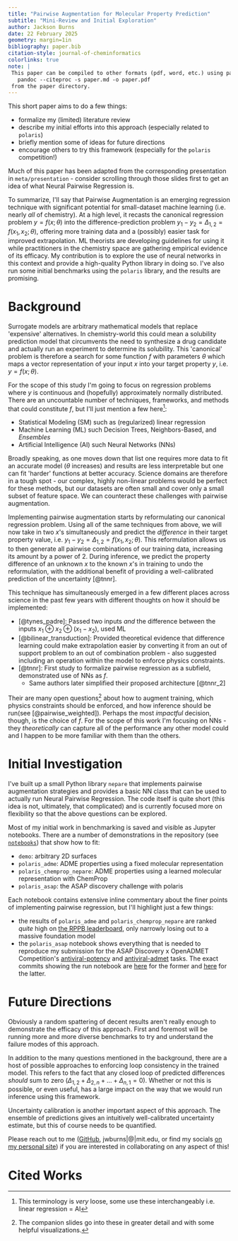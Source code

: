 ```yaml
---
title: "Pairwise Augmentation for Molecular Property Prediction"
subtitle: "Mini-Review and Initial Exploration"
author: Jackson Burns
date: 22 February 2025
geometry: margin=1in
bibliography: paper.bib
citation-style: journal-of-cheminformatics
colorlinks: true
note: |
 This paper can be compiled to other formats (pdf, word, etc.) using pandoc:
   pandoc --citeproc -s paper.md -o paper.pdf
 from the paper directory.
---
```


This short paper aims to do a few things:

 - formalize my (limited) literature review
 - describe my initial efforts into this approach (especially related to `polaris`)
 - briefly mention some of ideas for future directions
 - encourage others to try this framework (especially for the `polaris` competition!)

Much of this paper has been adapted from the corresponding presentation in `meta/presentation` - consider scrolling through those slides first to get an idea of what Neural Pairwise Regression is.

To summarize, I'll say that Pairwise Augmentation is an emerging regression technique with significant potential for small-dataset machine learning (i.e. nearly _all_ of chemistry).
At a high level, it recasts the canonical regression problem $y=f(x; \theta)$ into the difference-prediction problem $y_1-y_2=\Delta_{1,2}=f(x_1,x_2;\theta)$, offering more training data and a (possibly) easier task for improved extrapolation.
ML theorists are developing guidelines for using it while practitioners in the chemistry space are gathering empirical evidence of its efficacy.
My contribution is to explore the use of neural networks in this context and provide a high-quality Python library in doing so.
I've also run some initial benchmarks using the `polaris` library, and the results are promising.

# Background

Surrogate models are arbitrary mathematical models that replace 'expensive' alternatives.
In chemistry-world this could mean a solubility prediction model that circumvents the need to synthesize a drug candidate and actually run an experiment to determine its solubility.
This 'canonical' problem is therefore a search for some function $f$ with parameters $\theta$ which maps a vector representation of your input $x$ into your target property $y$, i.e. $y=f(x; \theta)$.

For the scope of this study I'm going to focus on regression problems where $y$ is continuous and (hopefully) approximately normally distributed.
There are an uncountable number of techniques, frameworks, and methods that could constitute $f$, but I'll just mention a few here[^1]:

 - Statistical Modeling (SM) such as (regularized) linear regression
 - Machine Learning (ML) such Decision Trees, Neighbors-Based, and _Ensembles_
 - Artificial Intelligence (AI) such Neural Networks (NNs)

[^1]: This terminology is _very_ loose, some use these interchangeably i.e. linear regression = AI

Broadly speaking, as one moves down that list one requires more data to fit an accurate model ($\theta$ increases) and results are less interpretable but one can fit 'harder' functions at better accuracy.
Science domains are therefore in a tough spot - our complex, highly non-linear problems would be perfect for these methods, but our datasets are often small and cover only a small subset of feature space.
We can counteract these challenges with pairwise augmentation.

Implementing pairwise augmentation starts by reformulating our canonical regression problem.
Using all of the same techniques from above, we will now take in two $x$'s simultaneously and predict the _difference_ in their target property value, i.e. $y_1-y_2=\Delta_{1,2}=f(x_1,x_2;\theta)$.
This reformulation allows us to then generate all pairwise combinations of our training data, increasing its amount by a power of 2.
During inference, we predict the property difference of an unknown $x$ to the known $x$'s in training to undo the reformulation, with the additional benefit of providing a well-calibrated prediction of the uncertainty [@tnnr].

This technique has simultaneously emerged in a few different places across science in the past few years with different thoughts on how it should be implemented:

 - [@tynes_padre]: Passed two inputs _and_ the difference between the inputs $x_1 \oplus x_2 \oplus (x_1 - x_2)$, used ML
 - [@bilinear_transduction]: Provided theoretical evidence that difference learning could make extrapolation easier by converting it from an out of support problem to an out of combination problem - also suggested including an operation within the model to enforce physics constraints.
 - [@tnnr]: First study to formalize pairwise regression as a subfield, demonstrated use of NNs as $f$.
    - Same authors later simplified their proposed architecture [@tnnr_2]

Their are many open questions[^2] about how to augment training, which physics constraints should be enforced, and how inference should be run(see [@pairwise_weighted]).
Perhaps the most _impactful_ decision, though, is the choice of $f$.
For the scope of this work I'm focusing on NNs - they _theoretically_ can capture all of the performance any other model could and I happen to be more familiar with them than the others.

[^2]: The companion slides go into these in greater detail and with some helpful visualizations.

# Initial Investigation

I've built up a small Python library `nepare` that implements pairwise augmentation strategies and provides a basic NN class that can be used to actually run Neural Pairwise Regression.
The code itself is quite short (this idea is not, ultimately, that complicated) and is currently focused more on flexibility so that the above questions can be explored.

Most of my initial work in benchmarking is saved and visible as Jupyter notebooks.
There are a number of demonstrations in the repository (see [`notebooks`](../../notebooks/)) that show how to fit:

 - `demo`: arbitrary 2D surfaces
 - `polaris_adme`: ADME properties using a fixed molecular representation
 - `polaris_chemprop_nepare`: ADME properties using a learned molecular representation with ChemProp
 - `polaris_asap`: the ASAP discovery challenge with polaris

Each notebook contains extensive inline commentary about the finer points of implementing pairwise regression, but I'll highlight just a few things:

 - the results of `polaris_adme` and `polaris_chemprop_nepare` are ranked _quite_ high on [the RPPB leaderboard](https://polarishub.io/benchmarks/polaris/adme-fang-rppb-1), only narrowly losing out to a massive foundation model
 - the `polaris_asap` notebook shows everything that is needed to reproduce my submission for the ASAP Discovery x OpenADMET Competition's [antiviral-potency](https://polarishub.io/competitions/asap-discovery/antiviral-potency-2025) and [antiviral-admet](https://polarishub.io/competitions/asap-discovery/antiviral-admet-2025) tasks.
 The exact commits showing the run notebook are [here](https://github.com/JacksonBurns/neural-pairwise-regression/blob/7e25d7a1a4851bc75509f8aa811b90ecda371669/notebooks/polaris_asap/main.ipynb) for the former and [here](https://github.com/JacksonBurns/neural-pairwise-regression/blob/1a0f3b6b472b3831ab296352925dd77e9aad8d5e/notebooks/polaris_asap/main.ipynb) for the latter.

# Future Directions

Obviously a random spattering of decent results aren't really enough to demonstrate the efficacy of this approach.
First and foremost will be running more and more diverse benchmarks to try and understand the failure modes of this approach.

In addition to the many questions mentioned in the background, there are a host of possible approaches to enforcing loop consistency in the trained model.
This refers to the fact that any closed loop of predicted differences _should_ sum to zero ($\Delta_{1,2} + \Delta_{2,n} + ... + \Delta_{n,1} = 0$).
Whether or not this is possible, or even useful, has a large impact on the way that we would run inference using this framework.

Uncertainty calibration is another important aspect of this approach.
The ensemble of predictions gives an intuitively well-calibrated uncertainty estimate, but this of course needs to be quantified.

Please reach out to me ([GitHub](https://github.com/JacksonBurns/neural-pairwise-regression), jwburns|@|mit.edu, or find my socials [on my personal site](https://www.jacksonburns.us/)) if you are interested in collaborating on any aspect of this!

<!-- 

For posterity, and because I think it's neat to see the refinement process, here are my original random thoughts in no particular order:
## Background
At the most basic level, we want to find some computational model that predicts some target value $y$ based on an input vector $x$ of features (e.g. the value of a house and its square footage and build year, respectively).
This can be done with any model architecture - linear regression, classical machine learning algorithms, and neural networks.
It has shortcoming in that:
 - it cannot (and is not intended to) _extrapolate_ to new feature _or_ target space
 - predictions are made in a vacuum, i.e. there is no idea of how uncertain we are in a prediction
 - all models have parameters ($\theta$), and the more complex, expressive models (like NNs, which are universal approximators) that can tackle the hardest problem have a lot of parameters, thus requiring a lot of data to set them

Changing this problem to instead predict the _difference_ in a target for two inputs attempts to resolve some of these issues:
 - extrapolation _can_ be easier in this formalism, since Out-of-Combination (OOC) prediction _can_ be easier than Out-of-Distribution prediction, see "Learning to Extrapolate" for a theoretical exploration and "Extrapolation is not the same as interpolation" for an emperical example in drug discovery
 - when running inference, one can use all of the training points as 'anchors' and get a (hopefuly) well calibrated prediction of the uncertainty
 - we have way more data 

Order of questions:
Why the interest in this?
Low data regimes, some actual delta applications naturally, ‘it just works’
Why does this work?
OOS vs. OOC, more data is more better (or at least, lets you fit a more complex model)
What architecture?
is technically model agnostic, but NNs are UFAs (important later)
How to represent the input?
Explicit difference? That’s inductive bias a UFA could learn (and could be outright wrong, why would it be manhattan in the feature just because we say so in the target?)
How to build the NN?
Again, avoid inductive bias in setup, NN can learn it (we have so much data!), i.e. don’t need ‘branches’ or ‘operation layers’
How do we train?
Do we want and/or need to enforce self distance of zero (requires training on self-pairs), loop consistency (free?), and 2-loop consistency (requires training on x12 and x21)?
We can attempt to enforce this at the architectural level (satisfy for sure), enforce in loss (satisfy OK), or just check after training (e.g. DeepDelta, probably also OK)
How do we run inference?
Need to use all points? Subset? of most/least/? similar? Weighting of predictions? e.g. smallest diffs are probably similar to training and thus interpolation, trust them more (just geom mean lol). Or, just take the nice uncertainty estimate and run with it?
Choice of training changes what would work here (e.g. could not allow test point to move in the input if we don’t have 2-loop consistency)
How do we scale this?
If this really is just generically more accurate than direct prediction, we certainly want to train everything like this, but now quadratic increase of training data is a burden… how to overcome this? partial augmentation?

RBFE informed 'cycle construction' - programs like LOMAP and HIMAP can create a pathway of small perturbations through a list of species, the idea being that small perturbations are likely to be more accurate in their prediction of the RBFE, giving a more accurate overall prediction. Difficulty here is that we know the exact errors for all of the training deltas but struggle to incorporate those numbers during inference time.
Bayesian Optimization - could select susbsequent anchors to minimize variance

Both of these probably lose out to some simple weighting scheme

can we make the triangle inequality, symmetry, cycle etc. be enforeced in delta learning. check what deepdelta dud - also check if we actually need to enforce it? is it just leraning it on its own? i imagine if we put in the self pairs at least that one will be satisfied

There are additional nice things, like how you can use SHAP [@shap] on this very simple architecture to get an idea of which features for which input are actually contributing to the prediction. 

-->

# Cited Works